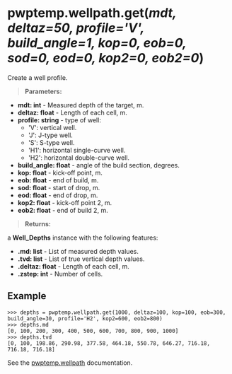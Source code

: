 # pwptemp.wellpath.get(*mdt, deltaz=50, profile='V', build_angle=1, kop=0, eob=0, sod=0, eod=0, kop2=0, eob2=0*) #

Create a well profile.

> **Parameters:** 
* **mdt: int** - Measured depth of the target, m.
* **deltaz: float** - Length of each cell, m.
* **profile: string** - type of well:
  * 'V': vertical well.
  * 'J': J-type well.
  * 'S': S-type well.
  * 'H1': horizontal single-curve well.
  * 'H2': horizontal double-curve well.
* **build_angle: float** - angle of the build section, degrees.
* **kop: float** - kick-off point, m.
* **eob: float** - end of build, m.
* **sod: float** - start of drop, m.
* **eod: float** - end of drop, m.
* **kop2: float** - kick-off point 2, m.
* **eob2: float** - end of build 2, m.

> **Returns:** 

a **Well_Depths** instance with the following features:
* **.md: list** - List of measured depth values.
* **.tvd: list** - List of true vertical depth values.
* **.deltaz: float** - Length of each cell, m.
* **.zstep: int** - Number of cells.

## Example ##

```
>>> depths = pwptemp.wellpath.get(1000, deltaz=100, kop=100, eob=300, build_angle=30, profile='H2', kop2=600, eob2=800)
>>> depths.md
[0, 100, 200, 300, 400, 500, 600, 700, 800, 900, 1000]
>>> depths.tvd
[0, 100, 198.86, 290.98, 377.58, 464.18, 550.78, 646.27, 716.18, 716.18, 716.18]
```

See the [pwptemp.wellpath](https://github.com/pro-well-plan/pwptemp/blob/master/docs/pwptemp.wellpath.md) documentation.
